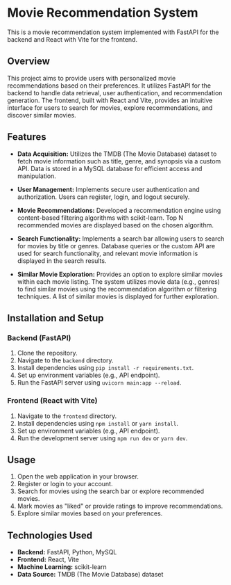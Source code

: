# Movie Recommendation System

This is a movie recommendation system implemented with FastAPI for the backend and React with Vite for the frontend.

## Overview

This project aims to provide users with personalized movie recommendations based on their preferences. It utilizes FastAPI for the backend to handle data retrieval, user authentication, and recommendation generation. The frontend, built with React and Vite, provides an intuitive interface for users to search for movies, explore recommendations, and discover similar movies.

## Features

- **Data Acquisition:** Utilizes the TMDB (The Movie Database) dataset to fetch movie information such as title, genre, and synopsis via a custom API. Data is stored in a MySQL database for efficient access and manipulation.
  
- **User Management:** Implements secure user authentication and authorization. Users can register, login, and logout securely.
  
- **Movie Recommendations:** Developed a recommendation engine using content-based filtering algorithms with scikit-learn. Top N recommended movies are displayed based on the chosen algorithm.
  
- **Search Functionality:** Implements a search bar allowing users to search for movies by title or genres. Database queries or the custom API are used for search functionality, and relevant movie information is displayed in the search results.
  
- **Similar Movie Exploration:** Provides an option to explore similar movies within each movie listing. The system utilizes movie data (e.g., genres) to find similar movies using the recommendation algorithm or filtering techniques. A list of similar movies is displayed for further exploration.

## Installation and Setup

### Backend (FastAPI)

1. Clone the repository.
2. Navigate to the `backend` directory.
3. Install dependencies using `pip install -r requirements.txt`.
4. Set up environment variables (e.g., API endpoint).
5. Run the FastAPI server using `uvicorn main:app --reload`.

### Frontend (React with Vite)

1. Navigate to the `frontend` directory.
2. Install dependencies using `npm install` or `yarn install`.
3. Set up environment variables (e.g., API endpoint).
4. Run the development server using `npm run dev` or `yarn dev`.

## Usage

1. Open the web application in your browser.
2. Register or login to your account.
3. Search for movies using the search bar or explore recommended movies.
4. Mark movies as "liked" or provide ratings to improve recommendations.
5. Explore similar movies based on your preferences.

## Technologies Used

- **Backend:** FastAPI, Python, MySQL
- **Frontend:** React, Vite
- **Machine Learning:** scikit-learn
- **Data Source:** TMDB (The Movie Database) dataset

